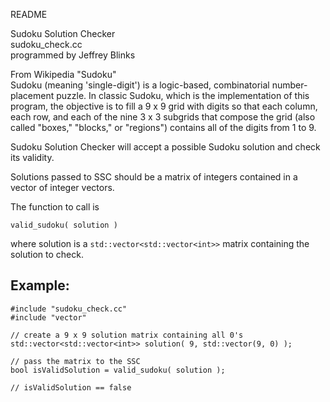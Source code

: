 README    
    
Sudoku Solution Checker    
sudoku_check.cc    
programmed by Jeffrey Blinks


From Wikipedia "Sudoku"    
Sudoku (meaning 'single-digit') is a logic-based,
combinatorial number-placement puzzle. In classic Sudoku,
which is the implementation of this program, the objective
is to fill a 9 x 9 grid with digits so that each column, each row,
and each of the nine 3 x 3 subgrids that compose the
grid (also called "boxes," "blocks," or "regions") contains all
of the digits from 1 to 9.    
    

Sudoku Solution Checker will accept a possible Sudoku
solution and check its validity.    
    
Solutions passed to SSC should be a matrix of integers
contained in a vector of integer vectors.


The function to call is    
    
```valid_sudoku( solution )```
    
where solution is a ```std::vector<std::vector<int>>``` matrix
containing the solution to check.

Example:
--------
```
#include "sudoku_check.cc" 
#include "vector"

// create a 9 x 9 solution matrix containing all 0's
std::vector<std::vector<int>> solution( 9, std::vector(9, 0) );

// pass the matrix to the SSC
bool isValidSolution = valid_sudoku( solution );

// isValidSolution == false
```
